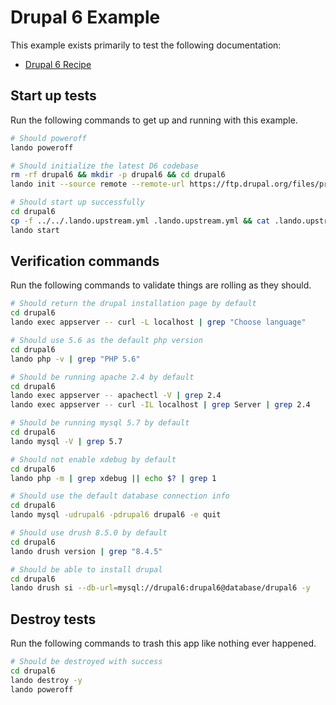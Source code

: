 # Drupal 6 Example

This example exists primarily to test the following documentation:

* [Drupal 6 Recipe](https://docs.devwithlando.io/tutorials/drupal6.html)

## Start up tests

Run the following commands to get up and running with this example.

```bash
# Should poweroff
lando poweroff

# Should initialize the latest D6 codebase
rm -rf drupal6 && mkdir -p drupal6 && cd drupal6
lando init --source remote --remote-url https://ftp.drupal.org/files/projects/drupal-6.38.tar.gz --remote-options="--strip-components 1" --recipe drupal6 --webroot . --name lando-drupal6

# Should start up successfully
cd drupal6
cp -f ../../.lando.upstream.yml .lando.upstream.yml && cat .lando.upstream.yml
lando start
```

## Verification commands

Run the following commands to validate things are rolling as they should.

```bash
# Should return the drupal installation page by default
cd drupal6
lando exec appserver -- curl -L localhost | grep "Choose language"

# Should use 5.6 as the default php version
cd drupal6
lando php -v | grep "PHP 5.6"

# Should be running apache 2.4 by default
cd drupal6
lando exec appserver -- apachectl -V | grep 2.4
lando exec appserver -- curl -IL localhost | grep Server | grep 2.4

# Should be running mysql 5.7 by default
cd drupal6
lando mysql -V | grep 5.7

# Should not enable xdebug by default
cd drupal6
lando php -m | grep xdebug || echo $? | grep 1

# Should use the default database connection info
cd drupal6
lando mysql -udrupal6 -pdrupal6 drupal6 -e quit

# Should use drush 8.5.0 by default
cd drupal6
lando drush version | grep "8.4.5"

# Should be able to install drupal
cd drupal6
lando drush si --db-url=mysql://drupal6:drupal6@database/drupal6 -y
```

## Destroy tests

Run the following commands to trash this app like nothing ever happened.

```bash
# Should be destroyed with success
cd drupal6
lando destroy -y
lando poweroff
```
